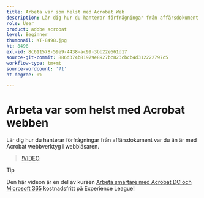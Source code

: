 ```yaml
---
title: Arbeta var som helst med Acrobat Web
description: Lär dig hur du hanterar förfrågningar från affärsdokument var som helst med Acrobat webbverktyg i webbläsaren
role: User
product: adobe acrobat
level: Beginner
thumbnail: KT-8498.jpg
kt: 8498
exl-id: 8c611578-59e9-4438-ac99-3bb22e661d17
source-git-commit: 886d374b81979e8927bc823cbcb4d312222797c5
workflow-type: tm+mt
source-wordcount: '71'
ht-degree: 0%

---
```


# Arbeta var som helst med Acrobat webben

Lär dig hur du hanterar förfrågningar från affärsdokument var du än är med Acrobat webbverktyg i webbläsaren.

>[!VIDEO](https://video.tv.adobe.com/v/337436?hidetitle=true)

>[!TIP]
>
>Den här videon är en del av kursen [Arbeta smartare med Acrobat DC och Microsoft 365](https://experienceleague.adobe.com/?recommended=Acrobat-U-1-2021.microsoft365) kostnadsfritt på Experience League!
